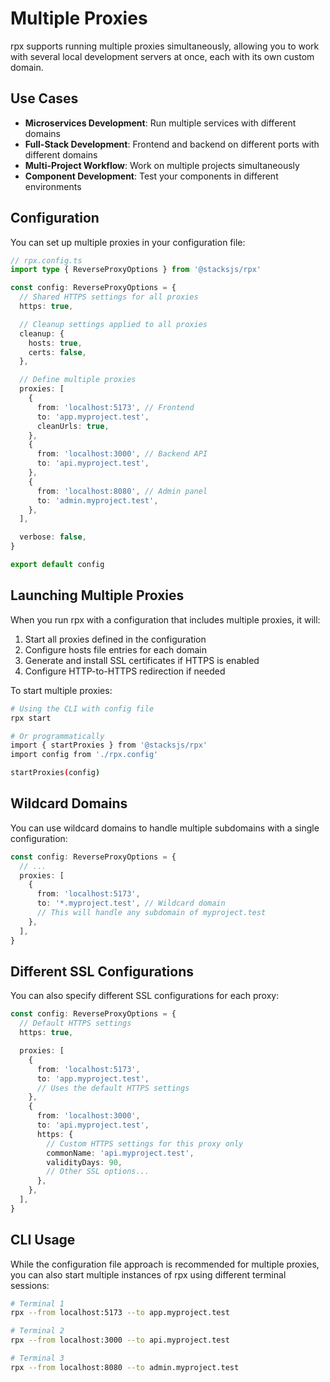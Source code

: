 # Multiple Proxies

rpx supports running multiple proxies simultaneously, allowing you to work with several local development servers at once, each with its own custom domain.

## Use Cases

- **Microservices Development**: Run multiple services with different domains
- **Full-Stack Development**: Frontend and backend on different ports with different domains
- **Multi-Project Workflow**: Work on multiple projects simultaneously
- **Component Development**: Test your components in different environments

## Configuration

You can set up multiple proxies in your configuration file:

```ts
// rpx.config.ts
import type { ReverseProxyOptions } from '@stacksjs/rpx'

const config: ReverseProxyOptions = {
  // Shared HTTPS settings for all proxies
  https: true,

  // Cleanup settings applied to all proxies
  cleanup: {
    hosts: true,
    certs: false,
  },

  // Define multiple proxies
  proxies: [
    {
      from: 'localhost:5173', // Frontend
      to: 'app.myproject.test',
      cleanUrls: true,
    },
    {
      from: 'localhost:3000', // Backend API
      to: 'api.myproject.test',
    },
    {
      from: 'localhost:8080', // Admin panel
      to: 'admin.myproject.test',
    },
  ],

  verbose: false,
}

export default config
```

## Launching Multiple Proxies

When you run rpx with a configuration that includes multiple proxies, it will:

1. Start all proxies defined in the configuration
2. Configure hosts file entries for each domain
3. Generate and install SSL certificates if HTTPS is enabled
4. Configure HTTP-to-HTTPS redirection if needed

To start multiple proxies:

```bash
# Using the CLI with config file
rpx start

# Or programmatically
import { startProxies } from '@stacksjs/rpx'
import config from './rpx.config'

startProxies(config)
```

## Wildcard Domains

You can use wildcard domains to handle multiple subdomains with a single configuration:

```ts
const config: ReverseProxyOptions = {
  // ...
  proxies: [
    {
      from: 'localhost:5173',
      to: '*.myproject.test', // Wildcard domain
      // This will handle any subdomain of myproject.test
    },
  ],
}
```

## Different SSL Configurations

You can also specify different SSL configurations for each proxy:

```ts
const config: ReverseProxyOptions = {
  // Default HTTPS settings
  https: true,

  proxies: [
    {
      from: 'localhost:5173',
      to: 'app.myproject.test',
      // Uses the default HTTPS settings
    },
    {
      from: 'localhost:3000',
      to: 'api.myproject.test',
      https: {
        // Custom HTTPS settings for this proxy only
        commonName: 'api.myproject.test',
        validityDays: 90,
        // Other SSL options...
      },
    },
  ],
}
```

## CLI Usage

While the configuration file approach is recommended for multiple proxies, you can also start multiple instances of rpx using different terminal sessions:

```bash
# Terminal 1
rpx --from localhost:5173 --to app.myproject.test

# Terminal 2
rpx --from localhost:3000 --to api.myproject.test

# Terminal 3
rpx --from localhost:8080 --to admin.myproject.test
```
